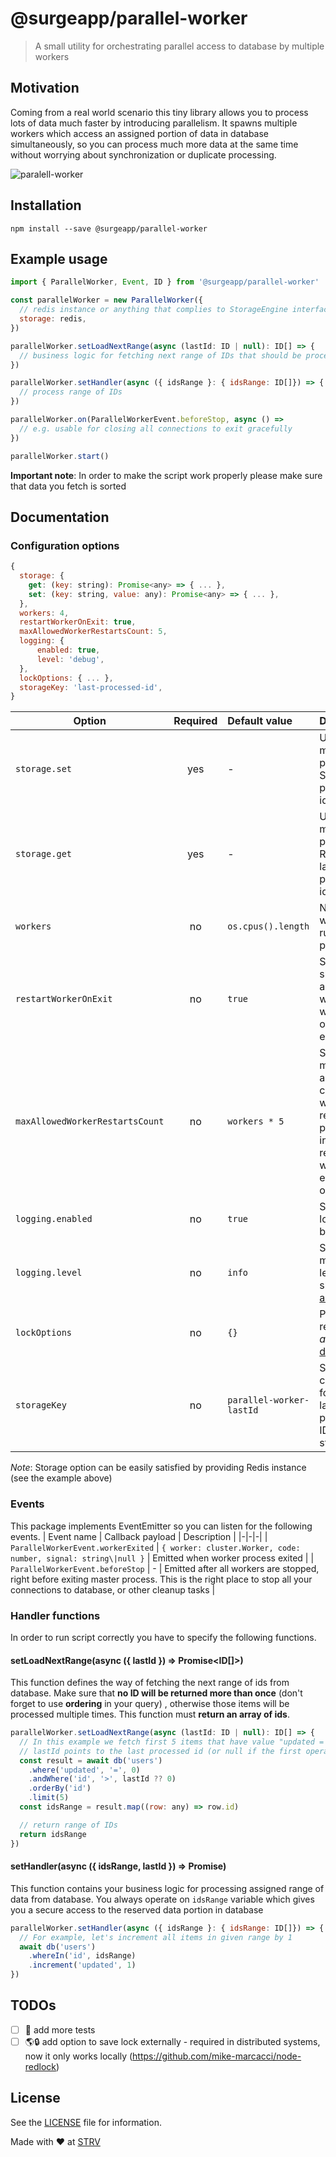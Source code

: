 # @surgeapp/parallel-worker
> A small utility for orchestrating  parallel access to database by multiple workers

## Motivation
Coming from a real world scenario this tiny library allows you to process lots of data much faster by introducing parallelism. It spawns multiple workers which access an assigned portion of data in database simultaneously, so you can process much more data at the same time without worrying about synchronization or duplicate processing.

![paralell-worker](https://user-images.githubusercontent.com/11503453/80365743-6171d000-8888-11ea-8761-310ba7ef0e7f.png)

## Installation
```console
npm install --save @surgeapp/parallel-worker
```

## Example usage
```js
import { ParallelWorker, Event, ID } from '@surgeapp/parallel-worker'

const parallelWorker = new ParallelWorker({
  // redis instance or anything that complies to StorageEngine interface (see docs)
  storage: redis,
})

parallelWorker.setLoadNextRange(async (lastId: ID | null): ID[] => {
  // business logic for fetching next range of IDs that should be processed
})

parallelWorker.setHandler(async ({ idsRange }: { idsRange: ID[]}) => {
  // process range of IDs
})

parallelWorker.on(ParallelWorkerEvent.beforeStop, async () =>
  // e.g. usable for closing all connections to exit gracefully
})

parallelWorker.start()
```

**Important note**: In order to make the script work properly please make sure that data you fetch is sorted

## Documentation
### Configuration options
```js
{
  storage: {
    get: (key: string): Promise<any> => { ... },
    set: (key: string, value: any): Promise<any> => { ... },
  },
  workers: 4,
  restartWorkerOnExit: true,
  maxAllowedWorkerRestartsCount: 5,
  logging: {
      enabled: true,
      level: 'debug',
  },
  lockOptions: { ... },
  storageKey: 'last-processed-id',
}
```
| Option | Required |  Default value | Description |
|-|:-:|:-|-|
| `storage.set` |  yes | - | Used for marking progress. Storing last processed id |
| `storage.get` |  yes | - | Used for marking progress. Retrieving last processed id |
| `workers` |  no | `os.cpus().length` | Number of workers to run in parallel |
| `restartWorkerOnExit` |  no | `true` | Specify if it should start a new worker when the old one exits |
| `maxAllowedWorkerRestartsCount` |  no | `workers * 5` | Specify max allowed count of worker restarts to prevent infinite restarting when some error occurrs  |
| `logging.enabled` |  no | `true` | Specify if logs should be enabled |
| `logging.level` |  no | `info` | Specify minimal log level to show (See [all levels](https://github.com/pinojs/pino/blob/master/docs/api.md#level-string))|
| `lockOptions` |  no | `{}` | Please refer to *async-lock* [docs](https://github.com/rogierschouten/async-lock#options) |
| `storageKey` |  no | `parallel-worker-lastId` | Specify custom key for storing last processed ID in storage |

*Note*: Storage option can be easily satisfied by providing Redis instance (see the example above)

### Events
This package implements EventEmitter so you can listen for the following events.
| Event name | Callback payload | Description |
|-|-|-|
| `ParallelWorkerEvent.workerExited` | `{ worker: cluster.Worker, code: number, signal: string\|null }` | Emitted when worker process exited |
| `ParallelWorkerEvent.beforeStop` | - | Emitted after all workers are stopped, right before exiting master process. This is the right place to stop all your connections to database, or other cleanup tasks |

### Handler functions
In order to run script correctly you have to specify the following functions.
#### setLoadNextRange(async ({ lastId }) => Promise<ID[]>)
This function defines the way of fetching the next range of ids from database. Make sure that **no ID will be returned more than once** (don't forget to use **ordering** in your query) , otherwise those items will be processed multiple times. This function must **return an array of ids**.
```js
parallelWorker.setLoadNextRange(async (lastId: ID | null): ID[] => {
  // In this example we fetch first 5 items that have value "updated = 0"
  // lastId points to the last processed id (or null if the first operation) in the previous operation so we can continue from this value onwards
  const result = await db('users')
    .where('updated', '=', 0)
    .andWhere('id', '>', lastId ?? 0)
    .orderBy('id')
    .limit(5)
  const idsRange = result.map((row: any) => row.id)

  // return range of IDs
  return idsRange
})
```

#### setHandler(async ({ idsRange, lastId }) => Promise<void>)
This function contains your business logic for processing assigned range of data from database. You always operate on `idsRange` variable which gives you a secure access to the reserved data portion in database
```js
parallelWorker.setHandler(async ({ idsRange }: { idsRange: ID[]}) => {
  // For example, let's increment all items in given range by 1
  await db('users')
    .whereIn('id', idsRange)
    .increment('updated', 1)
})
```

## TODOs
- [ ] 🧪 add more tests
- [ ] 🌎🔒 add option to save lock externally - required in distributed systems, now it only works locally (https://github.com/mike-marcacci/node-redlock)

## License
See the [LICENSE](LICENSE) file for information.

Made with ❤️ at [STRV](https://strv.com)
